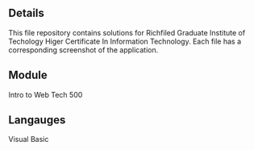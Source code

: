 
## Details
This file repository contains solutions for Richfiled Graduate Institute of Techology Higer Certificate In Information Technology. Each file has a corresponding screenshot of the application.
## Module
Intro to Web Tech 500
## Langauges
Visual Basic
